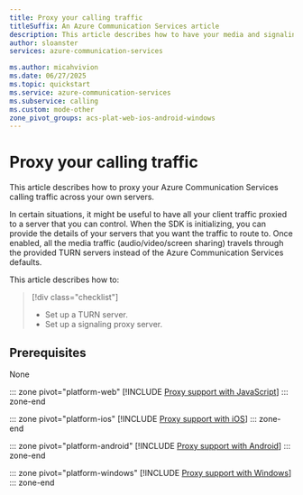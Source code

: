 ```yaml
---
title: Proxy your calling traffic
titleSuffix: An Azure Communication Services article
description: This article describes how to have your media and signaling traffic proxied to servers that you can control.
author: sloanster
services: azure-communication-services

ms.author: micahvivion
ms.date: 06/27/2025
ms.topic: quickstart
ms.service: azure-communication-services
ms.subservice: calling
ms.custom: mode-other
zone_pivot_groups: acs-plat-web-ios-android-windows
---
```


# Proxy your calling traffic

This article describes how to proxy your Azure Communication Services calling traffic across your own servers.

In certain situations, it might be useful to have all your client traffic proxied to a server that you can control. When the SDK is initializing, you can provide the details of your servers that you want the traffic to route to. Once enabled, all the media traffic (audio/video/screen sharing) travels through the provided TURN servers instead of the Azure Communication Services defaults.

This article describes how to:

> [!div class="checklist"]
> * Set up a TURN server.
> * Set up a signaling proxy server.

## Prerequisites

None

::: zone pivot="platform-web"
[!INCLUDE [Proxy support with JavaScript](./includes/proxy-calling-support-tutorial-web.md)]
::: zone-end

::: zone pivot="platform-ios"
[!INCLUDE [Proxy support with iOS](./includes/proxy-calling-support-tutorial-ios.md)]
::: zone-end

::: zone pivot="platform-android"
[!INCLUDE [Proxy support with Android](./includes/proxy-calling-support-tutorial-android.md)]
::: zone-end

::: zone pivot="platform-windows"
[!INCLUDE [Proxy support with Windows](./includes/proxy-calling-support-tutorial-windows.md)]
::: zone-end
